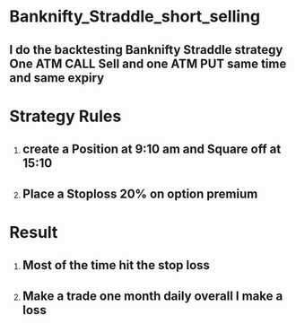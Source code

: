 # Banknifty_Straddle_short_selling
## I do the backtesting Banknifty Straddle  strategy One ATM CALL Sell and one ATM PUT same time and same expiry
# Strategy Rules
1. ## create a Position at 9:10 am and Square off at 15:10 
2. ## Place a Stoploss 20% on option premium

# Result
1. ## Most of the time hit the stop loss
2. ## Make a trade one month daily overall I make a loss 
